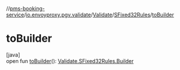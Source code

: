//[pms-booking-service](../../../../index.md)/[io.envoyproxy.pgv.validate](../../index.md)/[Validate](../index.md)/[SFixed32Rules](index.md)/[toBuilder](to-builder.md)

# toBuilder

[java]\
open fun [toBuilder](to-builder.md)(): [Validate.SFixed32Rules.Builder](-builder/index.md)